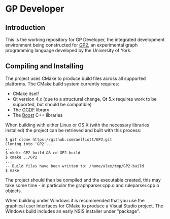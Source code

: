 GP Developer
============

Introduction
------------

This is the working repository for GP Developer, the integrated development
environment being constructed for [GP2](http://www.cs.york.ac.uk/plasma/wiki/index.php?title=GP_%28Graph_Programs%29),
an experimental graph programming language developed by the University of
York.

Compiling and Installing
------------------------

The project uses CMake to produce build files across all supported platforms.
The CMake build system currently requires:

 - CMake itself
 - Qt version 4.x (due to a structural change, Qt 5.x requires work to be
   supported, but should be compatible)
 - The [OGDF](http://www.ogdf.net/doku.php) library
 - The [Boost](http://www.boost.org/) C++ libraries

When building with either Linux or OS X (with the necessary libraries installed)
the project can be retrieved and built with this process:

    $ git clone https://github.com/aelliott/GP2.git
    Cloning into 'GP2'...
    ...
    $ mkdir GP2-build && cd GP2-build
    $ cmake ../GP2
    ...
    -- Build files have been written to: /home/alex/tmp/GP2-build
    $ make

The project should then be compiled and the executable created, this may take
some time - in particular the graphparser.cpp.o and ruleparser.cpp.o objects.

When building under Windows it is recommended that you use the graphical user
interfaces for CMake to produce a Visual Studio project. The Windows build
includes an early NSIS installer under "package".
